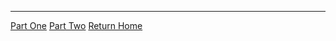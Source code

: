 
<hr> 

[Part One](/cho_final_project_part1.md)
[Part Two](/cho_final_project_part2.md)
[Return Home](/README.md)
